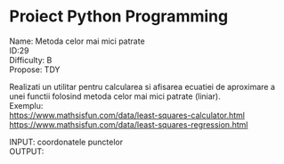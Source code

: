 # Proiect Python Programming
Name: Metoda celor mai mici patrate\
ID:29\
Difficulty: B\
Propose: TDY

Realizati un utilitar pentru calcularea si afisarea ecuatiei de aproximare a unei functii folosind metoda celor mai mici patrate (liniar). \
Exemplu:\
https://www.mathsisfun.com/data/least-squares-calculator.html \
https://www.mathsisfun.com/data/least-squares-regression.html

INPUT: coordonatele punctelor\
OUTPUT:
